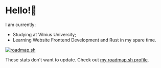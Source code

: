 # Hello!👋
I am currently:
- Studying at Vilnius University;
- Learning Website Frontend Development and Rust in my spare time.

[![roadmap.sh](https://roadmap.sh/card/tall/67c8c15ffe4b7df03b7ac85c?variant=dark)](https://roadmap.sh)

These stats don't want to update. Check out [my roadmap.sh profile](https://roadmap.sh/u/baltiscript).
